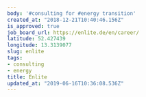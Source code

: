 ```yaml
---
body: '#consulting for #energy transition'
created_at: "2018-12-21T10:40:46.156Z"
is_approved: true
job_board_url: https://enlite.de/en/career/
latitude: 52.427439
longitude: 13.3139077
slug: enlite
tags:
- consulting
- energy
title: Enlite
updated_at: "2019-06-16T10:36:08.536Z"
---
```

